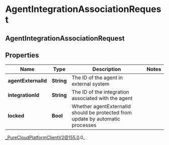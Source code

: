 # AgentIntegrationAssociationRequest

## AgentIntegrationAssociationRequest

## Properties

|Name | Type | Description | Notes|
|------------ | ------------- | ------------- | -------------|
| **agentExternalId** | **String** | The ID of the agent in external system | |
| **integrationId** | **String** | The ID of the integration associated with the agent | |
| **locked** | **Bool** | Whether agentExternalId should be protected from update by automatic processes | |



_PureCloudPlatformClientV2@155.0.0_
